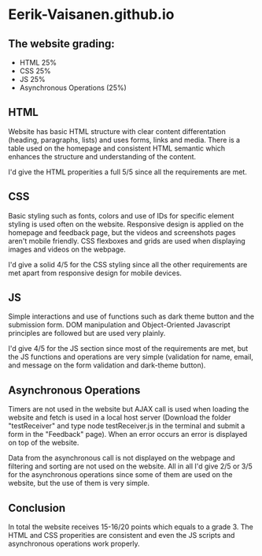 # Eerik-Vaisanen.github.io

## The website grading:
* HTML 25%
* CSS 25%
* JS 25%
* Asynchronous Operations (25%)

## HTML
Website has basic HTML structure with clear content differentation (heading, paragraphs, lists) and uses forms, links and media. There is a table used on the homepage and consistent HTML semantic which enhances the structure and understanding of the content.

I'd give the HTML properities a full 5/5 since all the requirements are met.

## CSS
Basic styling such as fonts, colors and use of IDs for specific element styling is used often on the website. Responsive design is applied on the homepage and feedback page, but the videos and screenshots pages aren't mobile friendly. CSS flexboxes and grids are used when displaying images and videos on the webpage. 

I'd give a solid 4/5 for the CSS styling since all the other requirements are met apart from responsive design for mobile devices.

## JS
Simple interactions and use of functions such as dark theme button and the submission form. DOM manipulation and Object-Oriented Javascript principles are followed but are used very plainly.

I'd give 4/5 for the JS section since most of the requirements are met, but the JS functions and operations are very simple (validation for name, email, and message on the form validation and dark-theme button).

## Asynchronous Operations
Timers are not used in the website but AJAX call is used when loading the website and fetch is used in a local host server (Download the folder "testReceiver" and type node testReceiver.js in the terminal and submit a form in the "Feedback" page). When an error occurs an error is displayed on top of the website. 

Data from the asynchronous call is not displayed on the webpage and filtering and sorting are not used on the website. All in all I'd give 2/5 or 3/5 for the asynchronous operations since some of them are used on the website, but the use of them is very simple.

## Conclusion
In total the website receives 15-16/20 points which equals to a grade 3. The HTML and CSS properities are consistent and even the JS scripts and asynchronous operations work properly.
